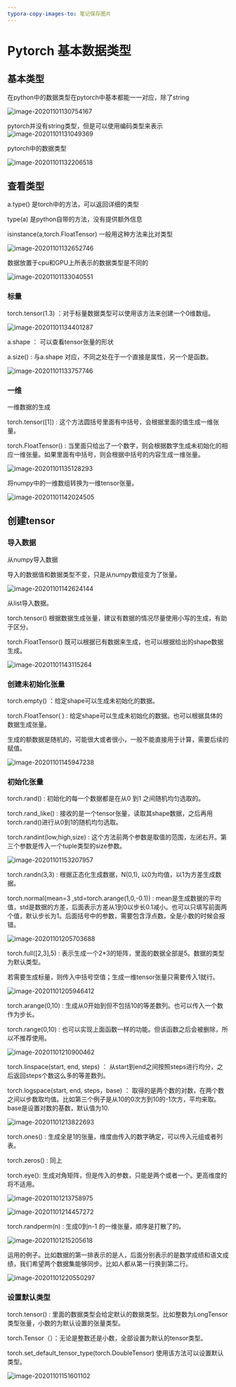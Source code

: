 ```yaml
---
typora-copy-images-to: 笔记保存图片
---
```


# Pytorch 基本数据类型

## 基本类型

在python中的数据类型在pytorch中基本都能一一对应，除了string

![image-20201101130754167](D:\任太帅的日常文件\研究生学习课程\深度学习笔记\pytorch学习笔记\笔记保存图片\image-20201101130754167.png)

pytorch并没有string类型，但是可以使用编码类型来表示![image-20201101131049369](D:\任太帅的日常文件\研究生学习课程\深度学习笔记\pytorch学习笔记\笔记保存图片\image-20201101131049369.png)

pytorch中的数据类型

![image-20201101132206518](D:\任太帅的日常文件\研究生学习课程\深度学习笔记\pytorch学习笔记\笔记保存图片\image-20201101132206518.png)

## 查看类型

a.type()   是torch中的方法，可以返回详细的类型

type(a)   是python自带的方法，没有提供额外信息

isinstance(a,torch.FloatTensor)   一般用这种方法来比对类型

![image-20201101132652746](D:\任太帅的日常文件\研究生学习课程\深度学习笔记\pytorch学习笔记\笔记保存图片\image-20201101132652746.png)

数据放置于cpu和GPU上所表示的数据类型是不同的

![image-20201101133040551](D:\任太帅的日常文件\研究生学习课程\深度学习笔记\pytorch学习笔记\笔记保存图片\image-20201101133040551.png)

### 标量

torch.tensor(1.3) ：对于标量数据类型可以使用该方法来创建一个0维数组。

![image-20201101134401287](D:\任太帅的日常文件\研究生学习课程\深度学习笔记\pytorch学习笔记\笔记保存图片\image-20201101134401287.png)

a.shape  ： 可以查看tensor张量的形状

a.size()   :   与a.shape 对应，不同之处在于一个直接是属性，另一个是函数。

![image-20201101133757746](D:\任太帅的日常文件\研究生学习课程\深度学习笔记\pytorch学习笔记\笔记保存图片\image-20201101133757746.png)

### 一维

一维数据的生成

torch.tensor([1])  : 这个方法圆括号里面有中括号，会根据里面的值生成一维张量。

torch.FloatTensor()  :   当里面只给出了一个数字，则会根据数字生成未初始化的相应一维张量。如果里面有中括号，则会根据中括号的内容生成一维张量。

![image-20201101135128293](D:\任太帅的日常文件\研究生学习课程\深度学习笔记\pytorch学习笔记\笔记保存图片\image-20201101135128293.png)

将numpy中的一维数组转换为一维tensor张量。

![image-20201101142024505](D:\任太帅的日常文件\研究生学习课程\深度学习笔记\pytorch学习笔记\笔记保存图片\image-20201101142024505.png)





## 创建tensor

### 导入数据

从numpy导入数据

导入的数据值和数据类型不变，只是从numpy数组变为了张量。

![image-20201101142624144](D:\任太帅的日常文件\研究生学习课程\深度学习笔记\pytorch学习笔记\笔记保存图片\image-20201101142624144.png)

从list导入数据。

torch.tensor()  根据数据生成张量，建议有数据的情况尽量使用小写的生成，有助于区分。

torch.FloatTensor()    既可以根据已有数据来生成，也可以根据给出的shape数据生成。

![image-20201101143115264](D:\任太帅的日常文件\研究生学习课程\深度学习笔记\pytorch学习笔记\笔记保存图片\image-20201101143115264.png)

### 创建未初始化张量

torch.empty()  ：给定shape可以生成未初始化的数据。

torch.FloatTensor( )  :  给定shape可以生成未初始化的数据。也可以根据具体的数据生成张量。

生成的额数据是随机的，可能很大或者很小，一般不能直接用于计算，需要后续的赋值。

![image-20201101145947238](D:\任太帅的日常文件\研究生学习课程\深度学习笔记\pytorch学习笔记\笔记保存图片\image-20201101145947238.png)

### 初始化张量

torch.rand()   : 初始化的每一个数据都是在从0 到1 之间随机均匀选取的。

torch.rand_like()  :  接收的是一个tensor张量，读取其shape数据，之后再用torch.rand()进行从0到1的随机均匀选取。

torch.randint(low,high,size)  :  这个方法前两个参数是取值的范围，左闭右开。第三个参数是传入一个tuple类型的size参数。 

![image-20201101153207957](D:\任太帅的日常文件\研究生学习课程\深度学习笔记\pytorch学习笔记\笔记保存图片\image-20201101153207957.png)

torch.randn(3,3)    :   根据正态化生成数据，N(0,1),  以0为均值，以1为方差生成数据。

torch.normal(mean=3 ,std=torch.arange(1,0,-0.1))    :  mean是生成数据的平均值，std是数据的方差，后面表示方差从1到0以步长0.1减小。也可以只填写前面两个值，默认步长为1。后面括号中的参数，需要包含浮点数，全是小数的时候会报错。

![image-20201101205703688](D:\任太帅的日常文件\研究生学习课程\深度学习笔记\pytorch学习笔记\笔记保存图片\image-20201101205703688.png)

torch.full([2,3],5)  :   表示生成一个2*3的矩阵，里面的数据全部是5。数据的类型为默认类型。

若需要生成标量，则传入中括号空值；生成一维tensor张量只需要传入1就行。

![image-20201101205946412](D:\任太帅的日常文件\研究生学习课程\深度学习笔记\pytorch学习笔记\笔记保存图片\image-20201101205946412.png)

torch.arange(0,10)   :   生成从0开始到但不包括10的等差数列。也可以传入一个数作为步长。

torch.range(0,10)   :  也可以实现上面函数一样的功能。但该函数之后会被删除，所以不推荐使用。

![image-20201101210900462](D:\任太帅的日常文件\研究生学习课程\深度学习笔记\pytorch学习笔记\笔记保存图片\image-20201101210900462.png)

torch.linspace(start, end, steps) ： 从start到end之间按照steps进行均分，之后返回steps个数这么多的等差数列。

torch.logspace(start, end, steps，base) ： 取得的是两个数的对数，在两个数之间以步数取均值。比如第三个例子是从10的0次方到10的-1次方，平均来取。base是设置对数的基数，默认值为10.

![image-20201101213822693](D:\任太帅的日常文件\研究生学习课程\深度学习笔记\pytorch学习笔记\笔记保存图片\image-20201101213822693.png)

torch.ones()  :  生成全是1的张量，维度由传入的数字确定，可以传入元组或者列表。

torch.zeros()  : 同上

torch.eye():   生成对角矩阵，但是传入的参数，只能是两个或者一个。更高维度的将不适用。

![image-20201101213758975](D:\任太帅的日常文件\研究生学习课程\深度学习笔记\pytorch学习笔记\笔记保存图片\image-20201101213758975.png)

![image-20201101214457272](D:\任太帅的日常文件\研究生学习课程\深度学习笔记\pytorch学习笔记\笔记保存图片\image-20201101214457272.png)

torch.randperm(n)   :  生成0到n-1 的一维张量，顺序是打散了的。

![image-20201101215205618](D:\任太帅的日常文件\研究生学习课程\深度学习笔记\pytorch学习笔记\笔记保存图片\image-20201101215205618.png)

运用的例子。比如数据的第一排表示的是人，后面分别表示的是数学成绩和语文成绩，我们希望两个数据集能够同步。比如人都从第一行换到第二行。

![image-20201101220550297](D:\任太帅的日常文件\研究生学习课程\深度学习笔记\pytorch学习笔记\笔记保存图片\image-20201101220550297.png)

### 设置默认类型

torch.tensor()  :   里面的数据类型会给定默认的数据类型。比如整数为LongTensor类型张量，小数的为默认设置的张量类型。

torch.Tensor（）：无论是整数还是小数，全部设置为默认的tensor类型。

torch.set_default_tensor_type(torch.DoubleTensor)     使用该方法可以设置默认类型。

![image-20201101151601102](D:\任太帅的日常文件\研究生学习课程\深度学习笔记\pytorch学习笔记\笔记保存图片\image-20201101151601102.png)









